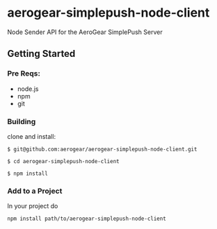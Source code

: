 # aerogear-simplepush-node-client

Node Sender API for the AeroGear SimplePush Server

## Getting Started

### Pre Reqs:
* node.js
* npm
* git

### Building

clone and install:

    $ git@github.com:aerogear/aerogear-simplepush-node-client.git

    $ cd aerogear-simplepush-node-client

    $ npm install

### Add to a Project

In your project do

    npm install path/to/aerogear-simplepush-node-client
